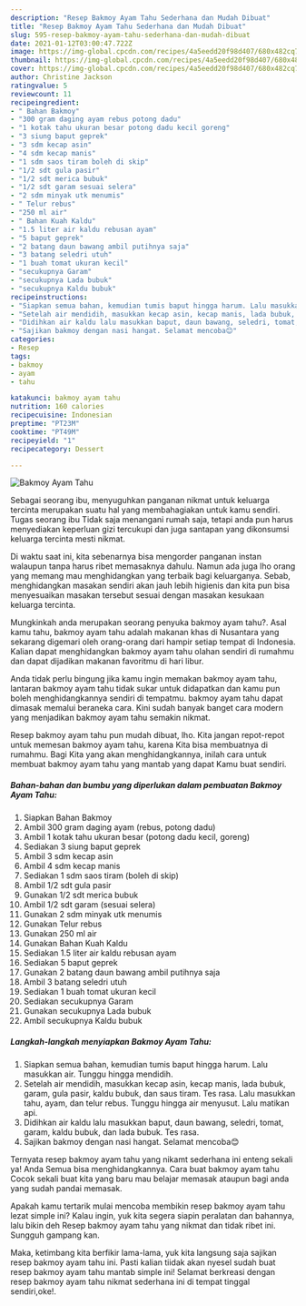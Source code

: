 ```yaml
---
description: "Resep Bakmoy Ayam Tahu Sederhana dan Mudah Dibuat"
title: "Resep Bakmoy Ayam Tahu Sederhana dan Mudah Dibuat"
slug: 595-resep-bakmoy-ayam-tahu-sederhana-dan-mudah-dibuat
date: 2021-01-12T03:00:47.722Z
image: https://img-global.cpcdn.com/recipes/4a5eedd20f98d407/680x482cq70/bakmoy-ayam-tahu-foto-resep-utama.jpg
thumbnail: https://img-global.cpcdn.com/recipes/4a5eedd20f98d407/680x482cq70/bakmoy-ayam-tahu-foto-resep-utama.jpg
cover: https://img-global.cpcdn.com/recipes/4a5eedd20f98d407/680x482cq70/bakmoy-ayam-tahu-foto-resep-utama.jpg
author: Christine Jackson
ratingvalue: 5
reviewcount: 11
recipeingredient:
- " Bahan Bakmoy"
- "300 gram daging ayam rebus potong dadu"
- "1 kotak tahu ukuran besar potong dadu kecil goreng"
- "3 siung baput geprek"
- "3 sdm kecap asin"
- "4 sdm kecap manis"
- "1 sdm saos tiram boleh di skip"
- "1/2 sdt gula pasir"
- "1/2 sdt merica bubuk"
- "1/2 sdt garam sesuai selera"
- "2 sdm minyak utk menumis"
- " Telur rebus"
- "250 ml air"
- " Bahan Kuah Kaldu"
- "1.5 liter air kaldu rebusan ayam"
- "5 baput geprek"
- "2 batang daun bawang ambil putihnya saja"
- "3 batang seledri utuh"
- "1 buah tomat ukuran kecil"
- "secukupnya Garam"
- "secukupnya Lada bubuk"
- "secukupnya Kaldu bubuk"
recipeinstructions:
- "Siapkan semua bahan, kemudian tumis baput hingga harum. Lalu masukkan air. Tunggu hingga mendidih."
- "Setelah air mendidih, masukkan kecap asin, kecap manis, lada bubuk, garam, gula pasir, kaldu bubuk, dan saus tiram. Tes rasa. Lalu masukkan tahu, ayam, dan telur rebus. Tunggu hingga air menyusut. Lalu matikan api."
- "Didihkan air kaldu lalu masukkan baput, daun bawang, seledri, tomat, garam, kaldu bubuk, dan lada bubuk. Tes rasa."
- "Sajikan bakmoy dengan nasi hangat. Selamat mencoba😊"
categories:
- Resep
tags:
- bakmoy
- ayam
- tahu

katakunci: bakmoy ayam tahu 
nutrition: 160 calories
recipecuisine: Indonesian
preptime: "PT23M"
cooktime: "PT49M"
recipeyield: "1"
recipecategory: Dessert

---
```



![Bakmoy Ayam Tahu](https://img-global.cpcdn.com/recipes/4a5eedd20f98d407/680x482cq70/bakmoy-ayam-tahu-foto-resep-utama.jpg)

Sebagai seorang ibu, menyuguhkan panganan nikmat untuk keluarga tercinta merupakan suatu hal yang membahagiakan untuk kamu sendiri. Tugas seorang ibu Tidak saja menangani rumah saja, tetapi anda pun harus menyediakan keperluan gizi tercukupi dan juga santapan yang dikonsumsi keluarga tercinta mesti nikmat.

Di waktu  saat ini, kita sebenarnya bisa mengorder panganan instan walaupun tanpa harus ribet memasaknya dahulu. Namun ada juga lho orang yang memang mau menghidangkan yang terbaik bagi keluarganya. Sebab, menghidangkan masakan sendiri akan jauh lebih higienis dan kita pun bisa menyesuaikan masakan tersebut sesuai dengan masakan kesukaan keluarga tercinta. 



Mungkinkah anda merupakan seorang penyuka bakmoy ayam tahu?. Asal kamu tahu, bakmoy ayam tahu adalah makanan khas di Nusantara yang sekarang digemari oleh orang-orang dari hampir setiap tempat di Indonesia. Kalian dapat menghidangkan bakmoy ayam tahu olahan sendiri di rumahmu dan dapat dijadikan makanan favoritmu di hari libur.

Anda tidak perlu bingung jika kamu ingin memakan bakmoy ayam tahu, lantaran bakmoy ayam tahu tidak sukar untuk didapatkan dan kamu pun boleh menghidangkannya sendiri di tempatmu. bakmoy ayam tahu dapat dimasak memalui beraneka cara. Kini sudah banyak banget cara modern yang menjadikan bakmoy ayam tahu semakin nikmat.

Resep bakmoy ayam tahu pun mudah dibuat, lho. Kita jangan repot-repot untuk memesan bakmoy ayam tahu, karena Kita bisa membuatnya di rumahmu. Bagi Kita yang akan menghidangkannya, inilah cara untuk membuat bakmoy ayam tahu yang mantab yang dapat Kamu buat sendiri.

<!--inarticleads1-->

##### Bahan-bahan dan bumbu yang diperlukan dalam pembuatan Bakmoy Ayam Tahu:

1. Siapkan  Bahan Bakmoy
1. Ambil 300 gram daging ayam (rebus, potong dadu)
1. Ambil 1 kotak tahu ukuran besar (potong dadu kecil, goreng)
1. Sediakan 3 siung baput geprek
1. Ambil 3 sdm kecap asin
1. Ambil 4 sdm kecap manis
1. Sediakan 1 sdm saos tiram (boleh di skip)
1. Ambil 1/2 sdt gula pasir
1. Gunakan 1/2 sdt merica bubuk
1. Ambil 1/2 sdt garam (sesuai selera)
1. Gunakan 2 sdm minyak utk menumis
1. Gunakan  Telur rebus
1. Gunakan 250 ml air
1. Gunakan  Bahan Kuah Kaldu
1. Sediakan 1.5 liter air kaldu rebusan ayam
1. Sediakan 5 baput geprek
1. Gunakan 2 batang daun bawang ambil putihnya saja
1. Ambil 3 batang seledri utuh
1. Sediakan 1 buah tomat ukuran kecil
1. Sediakan secukupnya Garam
1. Gunakan secukupnya Lada bubuk
1. Ambil secukupnya Kaldu bubuk




<!--inarticleads2-->

##### Langkah-langkah menyiapkan Bakmoy Ayam Tahu:

1. Siapkan semua bahan, kemudian tumis baput hingga harum. Lalu masukkan air. Tunggu hingga mendidih.
1. Setelah air mendidih, masukkan kecap asin, kecap manis, lada bubuk, garam, gula pasir, kaldu bubuk, dan saus tiram. Tes rasa. Lalu masukkan tahu, ayam, dan telur rebus. Tunggu hingga air menyusut. Lalu matikan api.
1. Didihkan air kaldu lalu masukkan baput, daun bawang, seledri, tomat, garam, kaldu bubuk, dan lada bubuk. Tes rasa.
1. Sajikan bakmoy dengan nasi hangat. Selamat mencoba😊




Ternyata resep bakmoy ayam tahu yang nikamt sederhana ini enteng sekali ya! Anda Semua bisa menghidangkannya. Cara buat bakmoy ayam tahu Cocok sekali buat kita yang baru mau belajar memasak ataupun bagi anda yang sudah pandai memasak.

Apakah kamu tertarik mulai mencoba membikin resep bakmoy ayam tahu lezat simple ini? Kalau ingin, yuk kita segera siapin peralatan dan bahannya, lalu bikin deh Resep bakmoy ayam tahu yang nikmat dan tidak ribet ini. Sungguh gampang kan. 

Maka, ketimbang kita berfikir lama-lama, yuk kita langsung saja sajikan resep bakmoy ayam tahu ini. Pasti kalian tiidak akan nyesel sudah buat resep bakmoy ayam tahu mantab simple ini! Selamat berkreasi dengan resep bakmoy ayam tahu nikmat sederhana ini di tempat tinggal sendiri,oke!.

